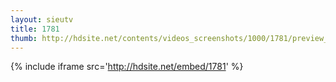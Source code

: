 ```yaml
---
layout: sieutv
title: 1781
thumb: http://hdsite.net/contents/videos_screenshots/1000/1781/preview_360p.mp4.jpg
---
```

{% include iframe src='http://hdsite.net/embed/1781' %}
 
